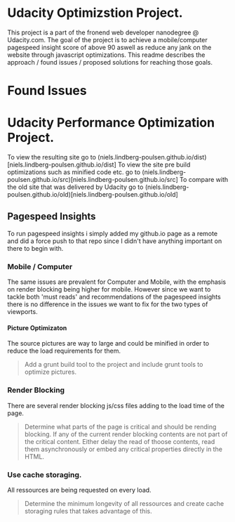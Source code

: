 # Udacity Optimizstion Project.
This project is a part of the fronend web developer nanodegree @ Udacity.com. The goal of the project is to achieve a mobile/computer pagespeed insight score of above 90 aswell as reduce any jank on the website through javascript optimizations. This readme describes the approach / found issues / proposed solutions for reaching those goals.

# Found Issues

# Udacity Performance Optimization Project.
To view the resulting site go to (niels.lindberg-poulsen.github.io/dist)[niels.lindberg-poulsen.github.io/dist]
To view the site pre build optimizations such as minified code etc. go to (niels.lindberg-poulsen.github.io/src)[niels.lindberg-poulsen.github.io/src]
To compare with the old site that was delivered by Udacity go to (niels.lindberg-poulsen.github.io/old)[niels.lindberg-poulsen.github.io/old]
## Pagespeed Insights
To run pagespeed insights i simply added my github.io page as a remote and did a force push to that repo since I didn't have anything important on there to begin with.

### Mobile / Computer
The same issues are prevalent for Computer and Mobile, with the emphasis on render blocking being higher for mobile. However since we want to tackle both 'must reads' and recommendations of the pagespeed insights there is no difference in the issues we want to fix for the two types of viewports.

#### Picture Optimizaton
The source pictures are way to large and could be minified in order to reduce the load requirements for them.

> Add a grunt build tool to the project and include grunt tools to optimize pictures.

### Render Blocking
There are several render blocking js/css files adding to the load time of the page.
> Determine what parts of the page is critical and should be rending blocking.
> If any of the current render blocking contents are not part of the critical content.
> Either delay the read of thoose contents, read them asynchronously or embed any critical properties directly in the HTML.


### Use cache storaging.
All ressources are being requested on every load.
> Determine the minimum longevity of all ressources and create cache storaging rules that takes advantage of this.